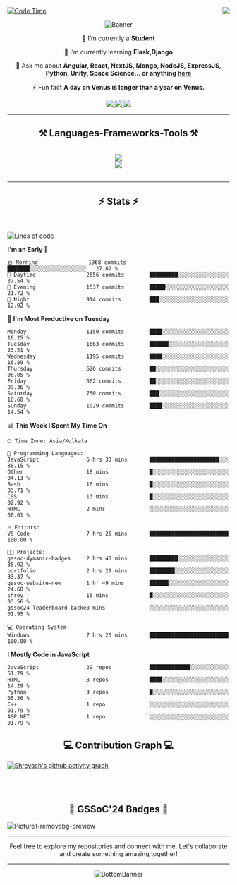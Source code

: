 <div>
 
<img align="right" src="https://visitor-badge.laobi.icu/badge?page_id=shreyash3087.shreyash3087" />

 [![Code Time](https://wakatime.com/badge/user/cd5f70df-e644-46f4-a03b-e1ce78615131.svg)](https://wakatime.com/@cd5f70df-e644-46f4-a03b-e1ce78615131)
 
</div>


<div align="center">
 
![Banner](https://github.com/user-attachments/assets/fe33d289-b057-4d85-ad76-3103802aa9e1)

</div>


<div align="center">
 
 🔭 I’m currently a **Student** 
 
 🌱 I’m currently learning **Flask,Django**

💬 Ask me about **Angular, React, NextJS, Mongo, NodeJS, ExpressJS, Python, Unity, Space Science... or anything [here](https://github.com/shreyash3087/shreyash3087/issues)**

⚡ Fun fact **A day on Venus is longer than a year on Venus.**

</div>
 
<div align="center"> 
  <a href="mailto:shreyash3087@gmail.com">
    <img src="https://img.shields.io/badge/Gmail-333333?style=for-the-badge&logo=gmail&logoColor=red" />
  </a>
  <a href="https://www.linkedin.com/in/shreyash-srivastava-1a1161280" target="_blank">
    <img src="https://img.shields.io/badge/LinkedIn-0077B5?style=for-the-badge&logo=linkedin&logoColor=white" target="_blank" />
  </a>
  <a href="https://github.com/shreyash3087" target="_blank">
     <img src="https://img.shields.io/badge/Github-FF5722?style=for-the-badge&logo=github&logoColor=white" target="_blank" />
  </a>
</div>
<hr/>
 
<h2 align="center">⚒️ Languages-Frameworks-Tools ⚒️</h2>
<br/>
<div align="center">
    <img src="https://skillicons.dev/icons?i=react,bootstrap,html,css,vscode,github,figma,cpp,vercel,netlify" /><br>
    <img src="https://skillicons.dev/icons?i=tailwind,git,nodejs,python,javascript,typescript,express,firebase,mongodb,nextjs,unity,azure,blender" /><br>
</div>

<br/>
<hr/>

<h2 align="center">⚡ Stats ⚡</h2>

<br>
<div>
 
 
<!--START_SECTION:waka-->
![Lines of code](https://img.shields.io/badge/From%20Hello%20World%20I%27ve%20Written-4.6%20million%20lines%20of%20code-blue)

**I'm an Early 🐤** 

```text
🌞 Morning                1968 commits        ███████░░░░░░░░░░░░░░░░░░   27.82 % 
🌆 Daytime                2656 commits        █████████░░░░░░░░░░░░░░░░   37.54 % 
🌃 Evening                1537 commits        █████░░░░░░░░░░░░░░░░░░░░   21.72 % 
🌙 Night                  914 commits         ███░░░░░░░░░░░░░░░░░░░░░░   12.92 % 
```
📅 **I'm Most Productive on Tuesday** 

```text
Monday                   1150 commits        ████░░░░░░░░░░░░░░░░░░░░░   16.25 % 
Tuesday                  1663 commits        ██████░░░░░░░░░░░░░░░░░░░   23.51 % 
Wednesday                1195 commits        ████░░░░░░░░░░░░░░░░░░░░░   16.89 % 
Thursday                 626 commits         ██░░░░░░░░░░░░░░░░░░░░░░░   08.85 % 
Friday                   662 commits         ██░░░░░░░░░░░░░░░░░░░░░░░   09.36 % 
Saturday                 750 commits         ███░░░░░░░░░░░░░░░░░░░░░░   10.60 % 
Sunday                   1029 commits        ████░░░░░░░░░░░░░░░░░░░░░   14.54 % 
```


📊 **This Week I Spent My Time On** 

```text
🕑︎ Time Zone: Asia/Kolkata

💬 Programming Languages: 
JavaScript               6 hrs 33 mins       ██████████████████████░░░   88.15 % 
Other                    18 mins             █░░░░░░░░░░░░░░░░░░░░░░░░   04.13 % 
Bash                     16 mins             █░░░░░░░░░░░░░░░░░░░░░░░░   03.71 % 
CSS                      13 mins             █░░░░░░░░░░░░░░░░░░░░░░░░   02.92 % 
HTML                     2 mins              ░░░░░░░░░░░░░░░░░░░░░░░░░   00.61 % 

🔥 Editors: 
VS Code                  7 hrs 26 mins       █████████████████████████   100.00 % 

🐱‍💻 Projects: 
gssoc-dymanic-badges     2 hrs 40 mins       █████████░░░░░░░░░░░░░░░░   35.92 % 
portfolio                2 hrs 29 mins       ████████░░░░░░░░░░░░░░░░░   33.37 % 
gssoc-website-new        1 hr 49 mins        ██████░░░░░░░░░░░░░░░░░░░   24.60 % 
shrey                    15 mins             █░░░░░░░░░░░░░░░░░░░░░░░░   03.56 % 
gssoc24-leaderboard-backe8 mins              ░░░░░░░░░░░░░░░░░░░░░░░░░   01.95 % 

💻 Operating System: 
Windows                  7 hrs 26 mins       █████████████████████████   100.00 % 
```

**I Mostly Code in JavaScript** 

```text
JavaScript               29 repos            █████████████░░░░░░░░░░░░   51.79 % 
HTML                     8 repos             ████░░░░░░░░░░░░░░░░░░░░░   14.29 % 
Python                   3 repos             █░░░░░░░░░░░░░░░░░░░░░░░░   05.36 % 
C++                      1 repo              ░░░░░░░░░░░░░░░░░░░░░░░░░   01.79 % 
ASP.NET                  1 repo              ░░░░░░░░░░░░░░░░░░░░░░░░░   01.79 % 
```




<!--END_SECTION:waka-->

</div>

<div>
  <div align="center" ><h2 align="center">💻 Contribution Graph 💻</h2></div>
 
  [![Shreyash's github activity graph](https://github-readme-activity-graph.vercel.app/graph?username=shreyash3087&hide_border=true&theme=github)](https://github.com/ashutosh00710/github-readme-activity-graph)
 
</div>

<br/><br/>

<h2 align="center">🔰 GSSoC'24 Badges 🔰</h2>

![Picture1-removebg-preview](https://github.com/user-attachments/assets/4ece96a5-043a-44df-b51b-40738d3603ff)

<div align="center"> 
  <hr/>
  Feel free to explore my repositories and connect with me. Let's collaborate and create something amazing together!
  <hr/>
</div>

<div align="center">
 
![BottomBanner](https://github.com/user-attachments/assets/7afe064f-9b9f-401d-bec1-35c8625bb3dc)

</div>

